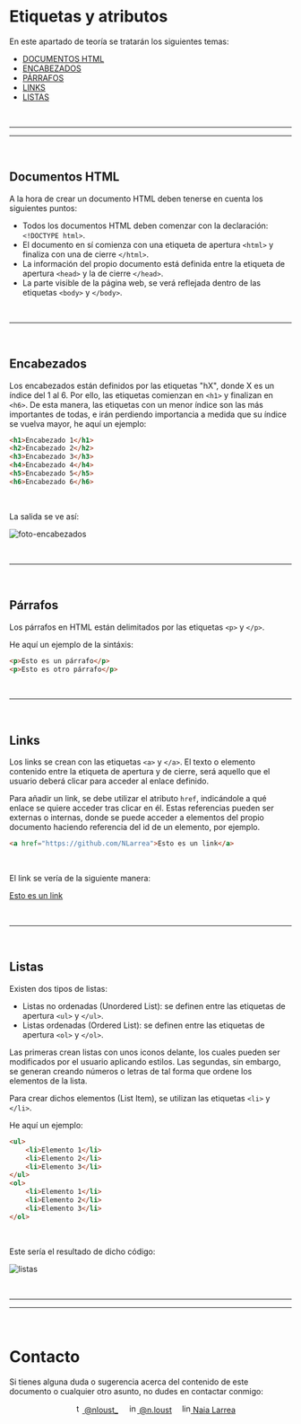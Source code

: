 # Etiquetas y atributos

En este apartado de teoría se tratarán los siguientes temas:

* [DOCUMENTOS HTML](#docs)
* [ENCABEZADOS](#hX)
* [PÁRRAFOS](#p)
* [LINKS](#links)
* [LISTAS](#lists)

<br><hr>
<hr><br>

<h2 id="docs">Documentos HTML</h2>
A la hora de crear un documento HTML deben tenerse en cuenta los siguientes puntos:

* Todos los documentos HTML deben comenzar con la declaración: `<!DOCTYPE html>`.
* El documento en sí comienza con una etiqueta de apertura `<html>` y finaliza con una de cierre `</html>`.
* La información del propio documento está definida entre la etiqueta de apertura `<head>` y la de cierre `</head>`.
* La parte visible de la página web, se verá reflejada dentro de las etiquetas `<body>` y `</body>`.

<br><hr><br>

<h2 id="hX">Encabezados</h2>

Los encabezados están definidos por las etiquetas "hX", donde X es un índice del 1 al 6. Por ello, las etiquetas comienzan en `<h1>` y finalizan en `<h6>`. De esta manera, las etiquetas con un menor índice son las más importantes de todas, e irán perdiendo importancia a medida que su índice se vuelva mayor, he aquí un ejemplo:

```HTML
<h1>Encabezado 1</h1>
<h2>Encabezado 2</h2>
<h3>Encabezado 3</h3>
<h4>Encabezado 4</h4>
<h5>Encabezado 5</h5>
<h6>Encabezado 6</h6>
```

<br>

La salida se ve así:

<img src="https://user-images.githubusercontent.com/110897750/195821658-5cfed9f8-01b5-445b-813e-3b933d99c754.jpg" alt="foto-encabezados">

<br><hr><br>

<h2 id="p">Párrafos</h2>

Los párrafos en HTML están delimitados por las etiquetas `<p>` y `</p>`.

He aquí un ejemplo de la sintáxis:

```HTML
<p>Esto es un párrafo</p>
<p>Esto es otro párrafo</p>
```

<br><hr><br>

<h2 id="links">Links</h2>

Los links se crean con las etiquetas `<a>` y `</a>`. El texto o elemento contenido entre la etiqueta de apertura y de cierre, será aquello que el usuario deberá clicar para acceder al enlace definido.

Para añadir un link, se debe utilizar el atributo `href`, indicándole a qué enlace se quiere acceder tras clicar en él. Estas referencias pueden ser externas o internas, donde se puede acceder a elementos del propio documento haciendo referencia del id de un elemento, por ejemplo.

```HTML
<a href="https://github.com/NLarrea">Esto es un link</a>
```

<br>

El link se vería de la siguiente manera:

<a href="https://github.com/NLarrea">Esto es un link</a>

<br><hr><br>

<h2 id="lists">Listas</h2>

Existen dos tipos de listas:

* Listas no ordenadas (Unordered List): se definen entre las etiquetas de apertura `<ul>` y `</ul>`.
* Listas ordenadas (Ordered List): se definen entre las etiquetas de apertura `<ol>` y `</ol>`.

Las primeras crean listas con unos iconos delante, los cuales pueden ser modificados por el usuario aplicando estilos. Las segundas, sin embargo, se generan creando números o letras de tal forma que ordene los elementos de la lista.

Para crear dichos elementos (List Item), se utilizan las etiquetas `<li>` y `</li>`.

He aquí un ejemplo:

```HTML
<ul>
	<li>Elemento 1</li>
	<li>Elemento 2</li>
	<li>Elemento 3</li>
</ul>
<ol>
	<li>Elemento 1</li>
	<li>Elemento 2</li>
	<li>Elemento 3</li>
</ol>
```

<br>

Este sería el resultado de dicho código:

![listas](https://user-images.githubusercontent.com/110897750/195825620-d0b8dd68-2f3c-4a30-a585-6a2655d4515e.jpg)

<br><hr>
<hr><br>

# Contacto
Si tienes alguna duda o sugerencia acerca del contenido de este documento o cualquier otro asunto, no dudes en contactar conmigo:

<div align="center">
&emsp;<a href="https://twitter.com/nloust_"><img width="16" alt="twitter_logo" src="https://user-images.githubusercontent.com/110897750/195668304-54d1fbb3-bea1-4f9d-9ee7-7e494bd79013.png"> @nloust_</a> <!-- twitter: -->
&emsp;<a href="https://www.instagram.com/n.loust/"><img width="16" alt="instagram_logo" src="https://seeklogo.com/images/I/instagram-new-2016-logo-4773FE3F99-seeklogo.com.png"> @n.loust</a> <!-- instagram: -->
&emsp;<a href="https://www.linkedin.com/in/naia-larrea/"><img width="16" alt="linkedin_logo" src="https://user-images.githubusercontent.com/110897750/195669519-30e44b5d-4bef-47d3-9e37-81cff0ee5e55.png"> Naia Larrea</a> <!-- linkedin: -->
</div>
